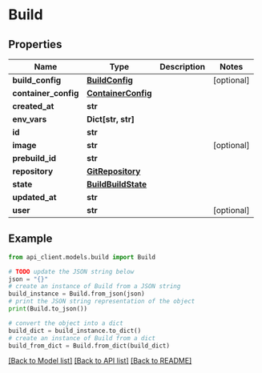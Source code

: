 # Build


## Properties

Name | Type | Description | Notes
------------ | ------------- | ------------- | -------------
**build_config** | [**BuildConfig**](BuildConfig.md) |  | [optional] 
**container_config** | [**ContainerConfig**](ContainerConfig.md) |  | 
**created_at** | **str** |  | 
**env_vars** | **Dict[str, str]** |  | 
**id** | **str** |  | 
**image** | **str** |  | [optional] 
**prebuild_id** | **str** |  | 
**repository** | [**GitRepository**](GitRepository.md) |  | 
**state** | [**BuildBuildState**](BuildBuildState.md) |  | 
**updated_at** | **str** |  | 
**user** | **str** |  | [optional] 

## Example

```python
from api_client.models.build import Build

# TODO update the JSON string below
json = "{}"
# create an instance of Build from a JSON string
build_instance = Build.from_json(json)
# print the JSON string representation of the object
print(Build.to_json())

# convert the object into a dict
build_dict = build_instance.to_dict()
# create an instance of Build from a dict
build_from_dict = Build.from_dict(build_dict)
```
[[Back to Model list]](../README.md#documentation-for-models) [[Back to API list]](../README.md#documentation-for-api-endpoints) [[Back to README]](../README.md)


